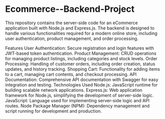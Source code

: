 # Ecommerce--Backend-Project
 This repository contains the server-side code for an eCommerce application built with Node.js and Express.js. The backend is designed to handle various functionalities required for a modern online store, including user authentication, product management, and order processing.
 
Features
User Authentication: Secure registration and login features with JWT-based token authentication.
Product Management: CRUD operations for managing product listings, including categories and stock levels.
Order Processing: Handling of customer orders, including order creation, status updates, and history tracking.
Shopping Cart: Functionality for adding items to a cart, managing cart contents, and checkout processing.
API Documentation: Comprehensive API documentation with Swagger for easy integration and testing.
Technologies Used
Node.js: JavaScript runtime for building scalable network applications.
Express.js: Web application framework for Node.js, simplifying the development of server-side logic.
JavaScript: Language used for implementing server-side logic and API routes.
Node Package Manager (NPM): Dependency management and script running for development and production.
